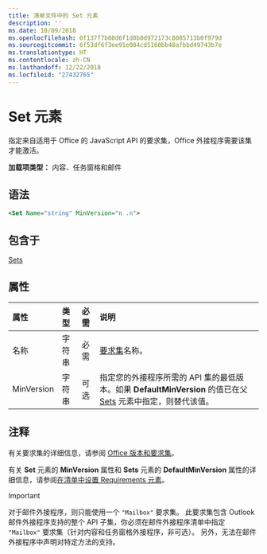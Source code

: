 ```yaml
---
title: 清单文件中的 Set 元素
description: ''
ms.date: 10/09/2018
ms.openlocfilehash: 0f137f7b08d6f1d0b0d972173c8085713b0f979d
ms.sourcegitcommit: 6f53df6f3ee91e084cd5160bb48afbbd49743b7e
ms.translationtype: HT
ms.contentlocale: zh-CN
ms.lasthandoff: 12/22/2018
ms.locfileid: "27432765"
---
```

# <a name="set-element"></a>Set 元素

指定来自适用于 Office 的 JavaScript API 的要求集，Office 外接程序需要该集才能激活。

**加载项类型：** 内容、任务窗格和邮件

## <a name="syntax"></a>语法

```XML
<Set Name="string" MinVersion="n .n">
```

## <a name="contained-in"></a>包含于

[Sets](sets.md)

## <a name="attributes"></a>属性

|**属性**|**类型**|**必需**|**说明**|
|:-----|:-----|:-----|:-----|
|名称|字符串|必需|[要求集](https://docs.microsoft.com/office/dev/add-ins/develop/office-versions-and-requirement-sets)名称。|
|MinVersion|字符串|可选|指定您的外接程序所需的 API 集的最低版本。如果 **DefaultMinVersion** 的值已在父 [Sets](sets.md) 元素中指定，则替代该值。|

## <a name="remarks"></a>注释

有关要求集的详细信息，请参阅 [Office 版本和要求集](https://docs.microsoft.com/office/dev/add-ins/develop/office-versions-and-requirement-sets)。

有关 **Set** 元素的 **MinVersion** 属性和 **Sets** 元素的 **DefaultMinVersion** 属性的详细信息，请参阅[在清单中设置 Requirements 元素](https://docs.microsoft.com/office/dev/add-ins/develop/specify-office-hosts-and-api-requirements#set-the-requirements-element-in-the-manifest)。

> [!IMPORTANT] 
> 对于邮件外接程序，则只能使用一个 `"Mailbox"` 要求集。 此要求集包含 Outlook 邮件外接程序支持的整个 API 子集，你必须在邮件外接程序清单中指定 `"Mailbox"` 要求集（针对内容和任务窗格外接程序，非可选）。 另外，无法在邮件外接程序中声明对特定方法的支持。
